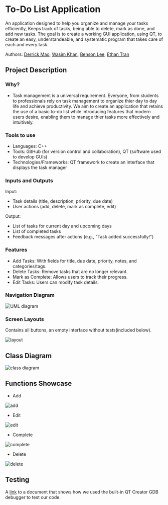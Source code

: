 # To-Do List Application
An application designed to help you organize and manage your tasks efficiently, Keeps track of tasks, being able to delete, mark as done, and add new tasks.
The goal is to create a working GUI application, using QT, to create an easy, understandeable, and systematic program that takes care of each and every task.
 
Authors: [Derrick Mao](https://github.com/Derrick-Mao), [Wasim Khan](https://github.com/WasimKhan034), [Benson Lee](https://github.com/roomba-s9), [Ethan Tran](https://github.com/stutterk1d)

## Project Description
### Why?
* Task management is a universal requirement.  Everyone, from students to professionals rely on task management to organize thier day to day life and achieve productivity.  We aim to create an application that   retains the use of a basic to-do list while introducing features that modern users desire, enabling them to manage thier tasks more effectively and intuitively.
### Tools to use
* Languages: C++
* Tools: GitHub (for version control and collaboration), QT (software used to develop GUIs)
* Technologies/Frameworks: QT framework to create an interface that displays the task manager
### Inputs and Outputs
Input:
* Task details (title, description, priority, due date)
* User actions (add, delete, mark as complete, edit)

Output:
* List of tasks for current day and upcoming days
* List of completed tasks
* Feedback messages after actions (e.g., "Task added successfully!")
### Features

* Add Tasks: With fields for title, due date, priority, notes, and categories/tags.
* Delete Tasks: Remove tasks that are no longer relevant.
* Mark as Complete: Allows users to track their progress.
* Edit Tasks: Users can modify task details.

### Navigation Diagram
![UML diagram](https://github.com/cs100/final-project-poopoopeepee/assets/134977057/0cdeb751-05ea-45df-98b3-44adaa42d478)


### Screen Layouts
Contains all buttons, an empty interface without tests(included below).



![layout](https://github.com/Derrick-Mao/To-do-List/assets/132052322/0b6ee5f1-f86c-4eb0-ad76-5af2cf489261)



## Class Diagram
![class diagram](https://github.com/cs100/final-project-poopoopeepee/assets/134977057/f85afe56-c0d9-43c9-99cc-f3d193b18f41)


 
 ## Functions Showcase
 
 * Add
   
 ![add](https://github.com/Derrick-Mao/To-do-List/assets/132052322/4bdbf77a-aef1-4fd0-aabe-2ec12ecff3fc)

 * Edit

 ![edit](https://github.com/Derrick-Mao/To-do-List/assets/132052322/eb78d2f4-b413-4676-87d0-bcf3eef00072)

 * Complete

 ![complete](https://github.com/Derrick-Mao/To-do-List/assets/132052322/1f6d597f-4a08-4bde-914d-5b109718bbf1)

 * Delete

 ![delete](https://github.com/Derrick-Mao/To-do-List/assets/132052322/f6690f93-14f3-4f90-9693-5ca83b4b8911)


 ## Testing
 A [link](https://docs.google.com/document/d/1xxnJyCJz1eDI3-EXb4G7AvZ5np_LuSaxOAiUBP3dAu0/edit) to a document that shows how we used the built-in QT Creator GDB debugger to test our code.
 
<!--
 ## Installation/Usage
 Download the ZIP file of our repository, and you will see that there is a "build" folder. Open that folder and run todoApp.exe and the application should run perfectly!
 --->
